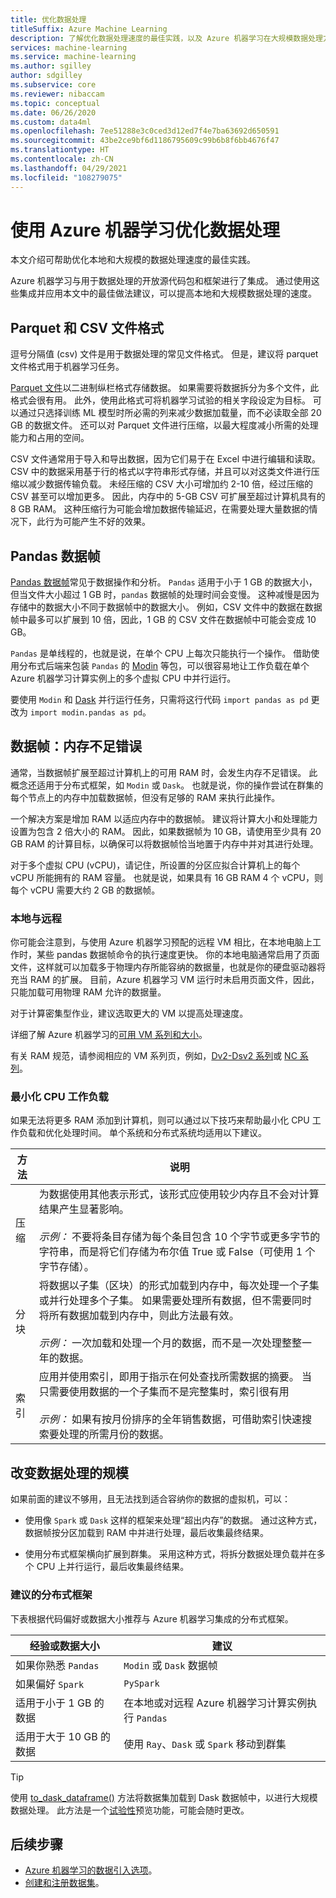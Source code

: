 ```yaml
---
title: 优化数据处理
titleSuffix: Azure Machine Learning
description: 了解优化数据处理速度的最佳实践，以及 Azure 机器学习在大规模数据处理方面支持哪些集成。
services: machine-learning
ms.service: machine-learning
ms.author: sgilley
author: sdgilley
ms.subservice: core
ms.reviewer: nibaccam
ms.topic: conceptual
ms.date: 06/26/2020
ms.custom: data4ml
ms.openlocfilehash: 7ee51288e3c0ced3d12ed7f4e7ba63692d650591
ms.sourcegitcommit: 43be2ce9bf6d1186795609c99b6b8f6bb4676f47
ms.translationtype: HT
ms.contentlocale: zh-CN
ms.lasthandoff: 04/29/2021
ms.locfileid: "108279075"
---
```

# <a name="optimize-data-processing-with-azure-machine-learning"></a>使用 Azure 机器学习优化数据处理

本文介绍可帮助优化本地和大规模的数据处理速度的最佳实践。

Azure 机器学习与用于数据处理的开放源代码包和框架进行了集成。 通过使用这些集成并应用本文中的最佳做法建议，可以提高本地和大规模数据处理的速度。

## <a name="parquet-and-csv-file-formats"></a>Parquet 和 CSV 文件格式

逗号分隔值 (csv) 文件是用于数据处理的常见文件格式。 但是，建议将 parquet 文件格式用于机器学习任务。

[Parquet 文件](https://parquet.apache.org/)以二进制纵栏格式存储数据。 如果需要将数据拆分为多个文件，此格式会很有用。 此外，使用此格式可将机器学习试验的相关字段设定为目标。 可以通过只选择训练 ML 模型时所必需的列来减少数据加载量，而不必读取全部 20 GB 的数据文件。 还可以对 Parquet 文件进行压缩，以最大程度减小所需的处理能力和占用的空间。

CSV 文件通常用于导入和导出数据，因为它们易于在 Excel 中进行编辑和读取。 CSV 中的数据采用基于行的格式以字符串形式存储，并且可以对这类文件进行压缩以减少数据传输负载。 未经压缩的 CSV 大小可增加约 2-10 倍，经过压缩的 CSV 甚至可以增加更多。 因此，内存中的 5-GB CSV 可扩展至超过计算机具有的 8 GB RAM。 这种压缩行为可能会增加数据传输延迟，在需要处理大量数据的情况下，此行为可能产生不好的效果。 

## <a name="pandas-dataframe"></a>Pandas 数据帧

[Pandas 数据帧](https://pandas.pydata.org/pandas-docs/stable/getting_started/overview.html)常见于数据操作和分析。 `Pandas` 适用于小于 1 GB 的数据大小，但当文件大小超过 1 GB 时，`pandas` 数据帧的处理时间会变慢。 这种减慢是因为存储中的数据大小不同于数据帧中的数据大小。 例如，CSV 文件中的数据在数据帧中最多可以扩展到 10 倍，因此，1 GB 的 CSV 文件在数据帧中可能会变成 10 GB。

`Pandas` 是单线程的，也就是说，在单个 CPU 上每次只能执行一个操作。 借助使用分布式后端来包装 `Pandas` 的 [Modin](https://modin.readthedocs.io/en/latest/) 等包，可以很容易地让工作负载在单个 Azure 机器学习计算实例上的多个虚拟 CPU 中并行运行。

要使用 `Modin` 和 [Dask](https://dask.org) 并行运行任务，只需将这行代码 `import pandas as pd` 更改为 `import modin.pandas as pd`。

## <a name="dataframe-out-of-memory-error"></a>数据帧：内存不足错误 

通常，当数据帧扩展至超过计算机上的可用 RAM 时，会发生内存不足错误。 此概念还适用于分布式框架，如 `Modin` 或 `Dask`。  也就是说，你的操作尝试在群集的每个节点上的内存中加载数据帧，但没有足够的 RAM 来执行此操作。

一个解决方案是增加 RAM 以适应内存中的数据帧。 建议将计算大小和处理能力设置为包含 2 倍大小的 RAM。 因此，如果数据帧为 10 GB，请使用至少具有 20 GB RAM 的计算目标，以确保可以将数据帧恰当地置于内存中并对其进行处理。 

对于多个虚拟 CPU (vCPU)，请记住，所设置的分区应拟合计算机上的每个 vCPU 所能拥有的 RAM 容量。 也就是说，如果具有 16 GB RAM 4 个 vCPU，则每个 vCPU 需要大约 2 GB 的数据帧。

### <a name="local-vs-remote"></a>本地与远程

你可能会注意到，与使用 Azure 机器学习预配的远程 VM 相比，在本地电脑上工作时，某些 pandas 数据帧命令的执行速度更快。 你的本地电脑通常启用了页面文件，这样就可以加载多于物理内存所能容纳的数据量，也就是你的硬盘驱动器将充当 RAM 的扩展。 目前，Azure 机器学习 VM 运行时未启用页面文件，因此，只能加载可用物理 RAM 允许的数据量。 

对于计算密集型作业，建议选取更大的 VM 以提高处理速度。

详细了解 Azure 机器学习的[可用 VM 系列和大小](concept-compute-target.md#supported-vm-series-and-sizes)。 

有关 RAM 规范，请参阅相应的 VM 系列页，例如，[Dv2-Dsv2 系列](../virtual-machines/dv2-dsv2-series-memory.md)或 [NC 系列](../virtual-machines/nc-series.md)。

### <a name="minimize-cpu-workloads"></a>最小化 CPU 工作负载

如果无法将更多 RAM 添加到计算机，则可以通过以下技巧来帮助最小化 CPU 工作负载和优化处理时间。 单个系统和分布式系统均适用以下建议。

方法 | 说明
----|----
压缩 | 为数据使用其他表示形式，该形式应使用较少内存且不会对计算结果产生显著影响。<br><br>*示例：* 不要将条目存储为每个条目包含 10 个字节或更多字节的字符串，而是将它们存储为布尔值 True 或 False（可使用 1 个字节存储）。
分块 | 将数据以子集（区块）的形式加载到内存中，每次处理一个子集或并行处理多个子集。 如果需要处理所有数据，但不需要同时将所有数据加载到内存中，则此方法最有效。 <br><br>*示例：* 一次加载和处理一个月的数据，而不是一次处理整整一年的数据。
索引 | 应用并使用索引，即用于指示在何处查找所需数据的摘要。 当只需要使用数据的一个子集而不是完整集时，索引很有用<br><br>*示例：* 如果有按月份排序的全年销售数据，可借助索引快速搜索要处理的所需月份的数据。

## <a name="scale-data-processing"></a>改变数据处理的规模

如果前面的建议不够用，且无法找到适合容纳你的数据的虚拟机，可以： 

* 使用像 `Spark` 或 `Dask` 这样的框架来处理“超出内存”的数据。 通过这种方式，数据帧按分区加载到 RAM 中并进行处理，最后收集最终结果。  

* 使用分布式框架横向扩展到群集。 采用这种方式，将拆分数据处理负载并在多个 CPU 上并行运行，最后收集最终结果。

### <a name="recommended-distributed-frameworks"></a>建议的分布式框架

下表根据代码偏好或数据大小推荐与 Azure 机器学习集成的分布式框架。

经验或数据大小 | 建议
------|------
如果你熟悉 `Pandas`| `Modin` 或 `Dask` 数据帧
如果偏好 `Spark` | `PySpark`
适用于小于 1 GB 的数据 | 在本地或对远程 Azure 机器学习计算实例执行 `Pandas`
适用于大于 10 GB 的数据| 使用 `Ray`、`Dask` 或 `Spark` 移动到群集

> [!TIP]
> 使用 [to_dask_dataframe()](/python/api/azureml-core/azureml.data.tabulardataset#to-dask-dataframe-sample-size-10000--dtypes-none--on-error--null---out-of-range-datetime--null--) 方法将数据集加载到 Dask 数据帧中，以进行大规模数据处理。 此方法是一个[试验性](/python/api/overview/azure/ml/#stable-vs-experimental)预览功能，可能会随时更改。

## <a name="next-steps"></a>后续步骤

* [Azure 机器学习的数据引入选项](concept-data-ingestion.md)。
* [创建和注册数据集](how-to-create-register-datasets.md)。
